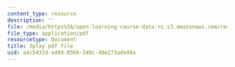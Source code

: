 ```yaml
---
content_type: resource
description: ''
file: /media/https%3A/open-learning-course-data-rc.s3.amazonaws.com/res-18-006-calculus-revisited-single-variable-calculus-fall-2010/a4c5432da4898566240c40e273ade40a_GqVQTRb-QoA.pdf
file_type: application/pdf
resourcetype: Document
title: 3play pdf file
uid: a4c5432d-a489-8566-240c-40e273ade40a
---
```

